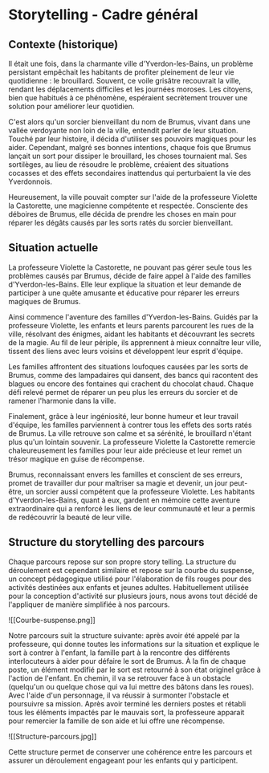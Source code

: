 # Storytelling  - Cadre général

## Contexte (historique)

Il était une fois, dans la charmante ville d'Yverdon-les-Bains, un problème persistant empêchait les habitants de profiter pleinement de leur vie quotidienne : le brouillard. Souvent, ce voile grisâtre recouvrait la ville, rendant les déplacements difficiles et les journées moroses. Les citoyens, bien que habitués à ce phénomène, espéraient secrètement trouver une solution pour améliorer leur quotidien.

C'est alors qu'un sorcier bienveillant du nom de Brumus, vivant dans une vallée verdoyante non loin de la ville, entendit parler de leur situation. Touché par leur histoire, il décida d'utiliser ses pouvoirs magiques pour les aider. Cependant, malgré ses bonnes intentions, chaque fois que Brumus lançait un sort pour dissiper le brouillard, les choses tournaient mal. Ses sortilèges, au lieu de résoudre le problème, créaient des situations cocasses et des effets secondaires inattendus qui perturbaient la vie des Yverdonnois.

Heureusement, la ville pouvait compter sur l'aide de la professeure Violette la Castorette, une magicienne compétente et respectée. Consciente des déboires de Brumus, elle décida de prendre les choses en main pour réparer les dégâts causés par les sorts ratés du sorcier bienveillant.

## Situation actuelle

La professeure Violette la Castorette, ne pouvant pas gérer seule tous les problèmes causés par Brumus, décide de faire appel à l'aide des familles d'Yverdon-les-Bains. Elle leur explique la situation et leur demande de participer à une quête amusante et éducative pour réparer les erreurs magiques de Brumus.

Ainsi commence l'aventure des familles d'Yverdon-les-Bains. Guidés par la professeure Violette, les enfants et leurs parents parcourent les rues de la ville, résolvant des énigmes, aidant les habitants et découvrant les secrets de la magie. Au fil de leur périple, ils apprennent à mieux connaître leur ville, tissent des liens avec leurs voisins et développent leur esprit d'équipe.

Les familles affrontent des situations loufoques causées par les sorts de Brumus, comme des lampadaires qui dansent, des bancs qui racontent des blagues ou encore des fontaines qui crachent du chocolat chaud. Chaque défi relevé permet de réparer un peu plus les erreurs du sorcier et de ramener l'harmonie dans la ville.

Finalement, grâce à leur ingéniosité, leur bonne humeur et leur travail d'équipe, les familles parviennent à contrer tous les effets des sorts ratés de Brumus. La ville retrouve son calme et sa sérénité, le brouillard n'étant plus qu'un lointain souvenir. La professeure Violette la Castorette remercie chaleureusement les familles pour leur aide précieuse et leur remet un trésor magique en guise de récompense.

Brumus, reconnaissant envers les familles et conscient de ses erreurs, promet de travailler dur pour maîtriser sa magie et devenir, un jour peut-être, un sorcier aussi compétent que la professeure Violette. Les habitants d'Yverdon-les-Bains, quant à eux, gardent en mémoire cette aventure extraordinaire qui a renforcé les liens de leur communauté et leur a permis de redécouvrir la beauté de leur ville.

## Structure du storytelling des parcours

Chaque parcours repose sur son propre story telling. La structure du déroulement est cependant similaire et repose sur la courbe du suspense, un concept pédagogique utilisé pour l'élaboration de fils rouges pour des activités destinées aux enfants et jeunes adultes. Habituellement utilisée pour la conception d'activité sur plusieurs jours, nous avons tout décidé de l'appliquer de manière simplifiée à nos parcours. 

![[Courbe-suspense.png]]

Notre parcours suit la structure suivante: après avoir été appelé par la professeure, qui donne toutes les informations sur la situation et explique le sort à contrer à l'enfant, la famille part à la rencontre des différents interlocuteurs à aider pour défaire le sort de Brumus. À la fin de chaque poste, un élément modifié par le sort est retourné à son état originel grâce à l'action de l'enfant. En chemin, il va se retrouver face à un obstacle (quelqu'un ou quelque chose qui va lui mettre des bâtons dans les roues). Avec l'aide d'un personnage, il va réussir à surmonter l'obstacle et poursuivre sa mission. Après avoir terminé les derniers postes et rétabli tous les éléments impactés par le mauvais sort, la professeure apparait pour remercier la famille de son aide et lui offre une récompense. 

![[Structure-parcours.jpg]]

Cette structure permet de conserver une cohérence entre les parcours et assurer un déroulement engageant pour les enfants qui y participent. 